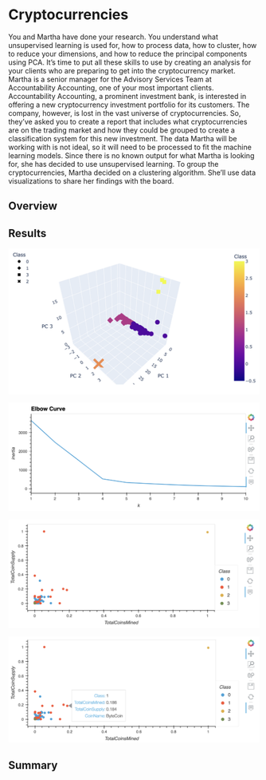# Cryptocurrencies

You and Martha have done your research. You understand what unsupervised learning is used for, how to process data, how to cluster, how to reduce your dimensions, and how to reduce the principal components using PCA. It’s time to put all these skills to use by creating an analysis for your clients who are preparing to get into the cryptocurrency market.
Martha is a senior manager for the Advisory Services Team at Accountability Accounting, one of your most important clients. Accountability Accounting, a prominent investment bank, is interested in offering a new cryptocurrency investment portfolio for its customers. The company, however, is lost in the vast universe of cryptocurrencies. So, they’ve asked you to create a report that includes what cryptocurrencies are on the trading market and how they could be grouped to create a classification system for this new investment.
The data Martha will be working with is not ideal, so it will need to be processed to fit the machine learning models. Since there is no known output for what Martha is looking for, she has decided to use unsupervised learning. To group the cryptocurrencies, Martha decided on a clustering algorithm. She’ll use data visualizations to share her findings with the board.

## Overview

## Results

![PCA](/images/pca.png)


![Elbow](images/elbow_curve.png)


![Scatter](images/scatter_plot.png)


![Scatter-hover](images/scatter_hover.png)


## Summary

